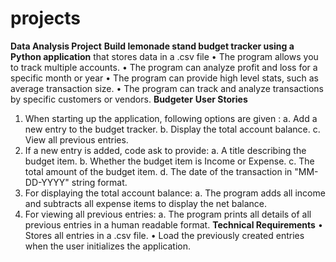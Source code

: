 # projects
**Data Analysis Project**
**Build lemonade stand budget tracker using a Python application** that stores data in a .csv file 
•	The program allows you to track multiple accounts.
•	The program can analyze profit and loss for a specific month or year
•	The program can provide high level stats, such as average transaction size.
•	The program can track and analyze transactions by specific customers or vendors.
**Budgeter**
	**User Stories**
1.	When starting up the application, following options are given :
a.	Add a new entry to the budget tracker.
b.	Display the total account balance.
c.	View all previous entries.
2.	If a new entry is added,  code ask to provide:
a.	A title describing the budget item.
b.	Whether the budget item is Income or Expense.
c.	The total amount of the budget item.
d.	The date of the transaction in "MM-DD-YYYY" string format.
3.	For displaying the total account balance:
a.	The program adds all income and subtracts all expense items to display the net balance.
4.	For viewing all previous entries:
a.	The program prints all details of all previous entries in a human readable format.
**Technical Requirements**
•	Stores all entries in a .csv file.
•	Load the previously created entries when the user initializes the application.
